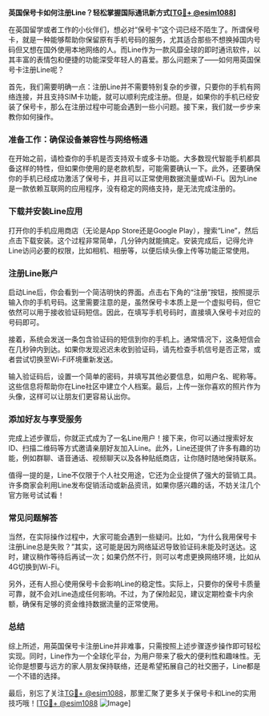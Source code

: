 **英国保号卡如何注册Line？轻松掌握国际通讯新方式[[TG💪+ @esim1088](https://t.me/s/esim1088)]**

在英国留学或者工作的小伙伴们，想必对“保号卡”这个词已经不陌生了。所谓保号卡，就是一种能够帮助你保留原有手机号码的服务，尤其适合那些不想换掉国内号码但又想在国外使用本地网络的人。而Line作为一款风靡全球的即时通讯软件，以其丰富的表情包和便捷的功能深受年轻人的喜爱。那么问题来了——如何用英国保号卡注册Line呢？

首先，我们需要明确一点：注册Line并不需要特别复杂的步骤，只要你的手机有网络连接，并且支持SIM卡功能，就可以顺利完成注册。但是，如果你的手机已经安装了保号卡，那么在注册过程中可能会遇到一些小问题。接下来，我们就一步步来教你如何操作。

### **准备工作：确保设备兼容性与网络畅通**
在开始之前，请检查你的手机是否支持双卡或多卡功能。大多数现代智能手机都具备这样的特性，但如果你使用的是老款机型，可能需要确认一下。此外，还要确保你的手机已经成功激活了保号卡，并且可以正常使用数据流量或Wi-Fi。因为Line是一款依赖互联网的应用程序，没有稳定的网络支持，是无法完成注册的。

### **下载并安装Line应用**
打开你的手机应用商店（无论是App Store还是Google Play），搜索“Line”，然后点击下载安装。这个过程非常简单，几分钟内就能搞定。安装完成后，记得允许Line访问必要的权限，比如相机、相册等，以便后续头像上传等功能正常使用。

### **注册Line账户**
启动Line后，你会看到一个简洁明快的界面。点击右下角的“注册”按钮，按照提示输入你的手机号码。这里需要注意的是，虽然保号卡本质上是一个虚拟号码，但它依然可以用于接收验证码短信。因此，在填写手机号码时，直接填入保号卡对应的号码即可。

接着，系统会发送一条包含验证码的短信到你的手机上。通常情况下，这条短信会在几秒钟内到达。如果你发现迟迟未收到验证码，请先检查手机信号是否正常，或者尝试切换至Wi-Fi环境重新发送。

输入验证码后，设置一个简单的密码，并填写其他必要信息，如用户名、昵称等。这些信息将帮助你在Line社区中建立个人档案。最后，上传一张你喜欢的照片作为头像，这样可以让朋友们更容易认出你。

### **添加好友与享受服务**
完成上述步骤后，你就正式成为了一名Line用户！接下来，你可以通过搜索好友ID、扫描二维码等方式邀请亲朋好友加入Line。此外，Line还提供了许多有趣的功能，例如群聊、语音通话、视频聊天以及各种贴纸商店，让你随时随地保持联系。

值得一提的是，Line不仅限于个人社交用途，它还为企业提供了强大的营销工具。许多商家会利用Line发布促销活动或新品资讯，如果你感兴趣的话，不妨关注几个官方账号试试看！

### **常见问题解答**
当然，在实际操作过程中，大家可能会遇到一些疑问。比如，“为什么我用保号卡注册Line总是失败？”其实，这可能是因为网络延迟导致验证码未能及时送达。这时，建议稍作等待后再试一次；如果仍然不行，则可以考虑更换网络环境，比如从4G切换到Wi-Fi。

另外，还有人担心使用保号卡会影响Line的稳定性。实际上，只要你的保号卡质量可靠，就不会对Line造成任何影响。不过，为了保险起见，建议定期检查卡内余额，确保有足够的资金维持数据流量的正常使用。

### **总结**
综上所述，用英国保号卡注册Line并非难事，只需按照上述步骤逐步操作即可轻松实现。同时，Line作为一个全球化平台，为用户带来了极大的便利性和趣味性。无论你是想要与远方的家人朋友保持联络，还是希望拓展自己的社交圈子，Line都是一个不错的选择。

最后，别忘了关注[TG💪+ @esim1088](https://t.me/s/esim1088)，那里汇聚了更多关于保号卡和Line的实用技巧哦！[[TG💪+ @esim1088](https://t.me/s/esim1088) ![Image](https://i.postimg.cc/4NQfJmqS/Snipaste-2025-05-13-00-14-12.png)]